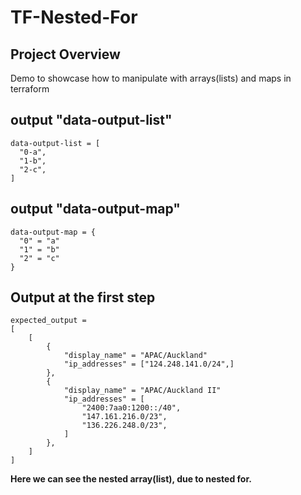 # TF-Nested-For

## Project Overview

Demo to showcase how to manipulate with arrays(lists) and maps in terraform

## output "data-output-list"

```text
data-output-list = [
  "0-a",
  "1-b",
  "2-c",
]
```

## output "data-output-map"

```text
data-output-map = {
  "0" = "a"
  "1" = "b"
  "2" = "c"
}
```

## Output at the first step

```text
expected_output =
[
    [
        {
            "display_name" = "APAC/Auckland"
            "ip_addresses" = ["124.248.141.0/24",]
        },
        {
            "display_name" = "APAC/Auckland II"
            "ip_addresses" = [
                "2400:7aa0:1200::/40",
                "147.161.216.0/23",
                "136.226.248.0/23",
            ]
        },
    ]
]
```

**Here we can see the nested array(list), due to nested for.**
